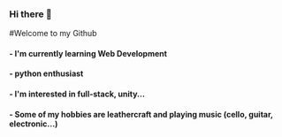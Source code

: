 ### Hi there 👋

#Welcome to my Github

#### - I'm currently learning **Web Development**
#### - python enthusiast
#### - I'm interested in full-stack, unity...
#### - Some of my hobbies are leathercraft and playing music (cello, guitar, electronic...)

<!--
**KennyWouters/KennyWouters** is a ✨ _special_ ✨ repository because its `README.md` (this file) appears on your GitHub profile.

Here are some ideas to get you started:

- 🔭 I’m currently working on ...
- 🌱 I’m currently learning ...
- 👯 I’m looking to collaborate on ...
- 🤔 I’m looking for help with ...
- 💬 Ask me about ...
- 📫 How to reach me: ...
- 😄 Pronouns: ...
- ⚡ Fun fact: ...
-->
